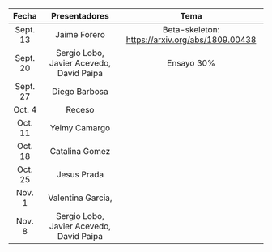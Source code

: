 | Fecha | Presentadores | Tema |
| :----: | :----------: | :---: |
| Sept. 13 | Jaime Forero | Beta-skeleton: https://arxiv.org/abs/1809.00438 | 
| Sept. 20 | Sergio Lobo, Javier Acevedo, David Paipa | Ensayo 30% |
| Sept. 27 | Diego Barbosa | |
| Oct. 4 | Receso | |
| Oct. 11 | Yeimy Camargo | |
| Oct. 18 | Catalina Gomez | | 
| Oct. 25 | Jesus Prada | |
| Nov. 1 | Valentina Garcia,  | |
| Nov. 8 | Sergio Lobo, Javier Acevedo, David Paipa | |

